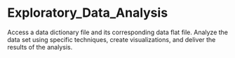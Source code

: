 # Exploratory_Data_Analysis
Access a data dictionary file and its corresponding data flat file. Analyze the data set using specific techniques, create visualizations, and deliver the results of the analysis.
